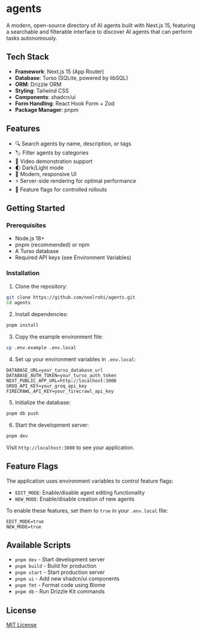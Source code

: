 # agents

A modern, open-source directory of AI agents built with Next.js 15, featuring a searchable and filterable interface to discover AI agents that can perform tasks autonomously.

## Tech Stack

- **Framework**: Next.js 15 (App Router)
- **Database**: Turso (SQLite, powered by libSQL)
- **ORM**: Drizzle ORM
- **Styling**: Tailwind CSS
- **Components**: shadcn/ui
- **Form Handling**: React Hook Form + Zod
- **Package Manager**: pnpm

## Features

- 🔍 Search agents by name, description, or tags
- 🏷️ Filter agents by categories
- 🎥 Video demonstration support
- 🌓 Dark/Light mode
- 🎨 Modern, responsive UI
- ⚡ Server-side rendering for optimal performance
- 🔐 Feature flags for controlled rollouts

## Getting Started

### Prerequisites

- Node.js 18+ 
- pnpm (recommended) or npm
- A Turso database
- Required API keys (see Environment Variables)

### Installation

1. Clone the repository:
```bash
git clone https://github.com/noelrohi/agents.git
cd agents
```

2. Install dependencies:
```bash
pnpm install
```

3. Copy the example environment file:
```bash
cp .env.example .env.local
```

4. Set up your environment variables in `.env.local`:
```env
DATABASE_URL=your_turso_database_url
DATABASE_AUTH_TOKEN=your_turso_auth_token
NEXT_PUBLIC_APP_URL=http://localhost:3000
GROQ_API_KEY=your_groq_api_key
FIRECRAWL_API_KEY=your_firecrawl_api_key
```

5. Initialize the database:
```bash
pnpm db push
```

6. Start the development server:
```bash
pnpm dev
```

Visit `http://localhost:3000` to see your application.

## Feature Flags

The application uses environment variables to control feature flags:

- `EDIT_MODE`: Enable/disable agent editing functionality
- `NEW_MODE`: Enable/disable creation of new agents

To enable these features, set them to `true` in your `.env.local` file:
```env
EDIT_MODE=true
NEW_MODE=true
```

## Available Scripts

- `pnpm dev` - Start development server
- `pnpm build` - Build for production
- `pnpm start` - Start production server
- `pnpm ui` - Add new shadcn/ui components
- `pnpm fmt` - Format code using Biome
- `pnpm db` - Run Drizzle Kit commands

## License
[MIT License](LICENSE.md)
